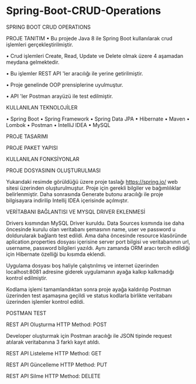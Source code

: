 # Spring-Boot-CRUD-Operations

 

SPRING BOOT CRUD OPERATIONS

PROJE TANITIM
•	Bu projede Java 8 ile Spring Boot kullanılarak crud işlemleri gerçekleştirilmiştir. 

•	Crud işlemleri Create, Read, Update ve Delete olmak üzere 4 aşamadan meydana gelmektedir. 

•	Bu işlemler REST API 'ler aracılığı ile yerine getirilmiştir. 

•	Proje genelinde OOP prensiplerine uyulmuştur. 

•	API 'ler Postman arayüzü ile test edilmiştir.

KULLANILAN TEKNOLOJİLER

•	Spring Boot
•	Spring Framework
•	Spring Data JPA
•	Hibernate
•	Maven
•	Lombok
•	Postman
•	IntelliJ IDEA
•	MySQL




PROJE TASARIMI 




PROJE PAKET YAPISI


 



 
KULLANILAN FONKSİYONLAR








PROJE DOSYASININ OLUŞTURULMASI

 


Yukarıdaki resimde görüldüğü üzere proje taslağı https://spring.io/ web sitesi üzerinden oluşturulmuştur. Proje için gerekli bilgiler ve bağımlılıklar belirlenmiştir. Daha sonrasında Generate butonu aracılığı ile proje bilgisayara indirilip Intellij IDEA içerisinde açılmıştır.













VERİTABANI BAĞLANTISI VE MYSQL DRIVER EKLENMESİ

 

Drivers kısmından MySQL Driver kuruldu. Data Sources kısmında ise daha öncesinde kurulu olan veritabanı şemasının name, user ve password u doldurularak bağlantı test edildi. Ama daha öncesinde resource klasöründe aplication.properties dosyası içerisine server port bilgisi ve veritabanının url, username, password bilgileri yazıldı. Aynı zamanda ORM aracı tercih edildiği için Hibernate özelliği bu kısımda eklendi.
 

Uygulama dosyası boş haliyle çalıştırılmış ve internet üzerinden localhost:8081 adresine giderek uygulamanın ayağa kalkıp kalkmadığı kontrol edilmiştir.


 



 
 


Kodlama işlemi tamamlandıktan sonra proje ayağa kaldırılıp Postman üzerinden test aşamaşına geçildi ve status kodlarla birlikte veritabanı üzerinden işlemler kontrol edildi.
















POSTMAN TEST

REST API Oluşturma
HTTP Method: POST 
 
 

Developer oluşturmak için Postman aracılığı ile JSON tipinde request atılarak veritabanına 3 farklı kayıt atıldı. 







REST API Listeleme
HTTP Method: GET
 

REST API Güncelleme
HTTP Method: PUT
 




REST API Silme
HTTP Method: DELETE
 

